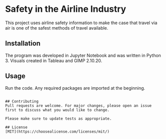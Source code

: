 # Safety in the Airline Industry

This project uses airline safety information to make the case that travel via air is one of the safest methods of travel available.

## Installation

The program was developed in Jupyter Notebook and was written in Python 3. Visuals created in Tableau and GIMP 2.10.20.

## Usage

Run the code. Any required packages are imported at the beginning.
```

## Contributing
Pull requests are welcome. For major changes, please open an issue first to discuss what you would like to change.

Please make sure to update tests as appropriate.

## License
[MIT](https://choosealicense.com/licenses/mit/)